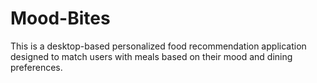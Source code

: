 # Mood-Bites
This is a desktop-based personalized food recommendation application designed to match users with meals based on their mood and dining preferences. 
